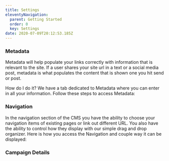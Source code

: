 ```yaml
---
title: Settings
eleventyNavigation:
  parent: Getting Started
  order: 0
  key: Settings
date: 2020-07-09T20:12:53.185Z
---
```



### Metadata

Metadata will help populate your links correctly with information that is relevant to the site. If a user shares your site url in a text or a social media post, metadata is what populates the content that is shown one you hit send or post.

How do I do it? We have a tab dedicated to Metadata where you can enter in all your information. Follow these steps to access Metadata:

### Navigation

In the navigation section of the CMS you have the ability to choose your navigation items of existing pages or link out different URL. You also have the ability to control how they display with our simple drag and drop organizer. Here is how you access the Navigation and couple way it can be displayed: 

### Campaign Details